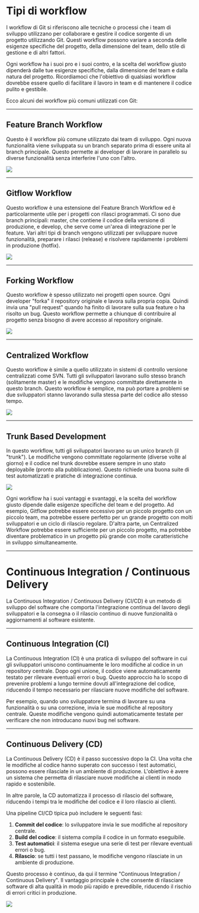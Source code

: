 # Tipi di workflow

I workflow di Git si riferiscono alle tecniche o processi che i team di sviluppo utilizzano per collaborare e gestire il codice sorgente di un progetto utilizzando Git. Questi workflow possono variare a seconda delle esigenze specifiche del progetto, della dimensione del team, dello stile di gestione e di altri fattori.

Ogni workflow ha i suoi pro e i suoi contro, e la scelta del workflow giusto dipenderà dalle tue esigenze specifiche, dalla dimensione del team e dalla natura del progetto. Ricordiamoci che l'obiettivo di qualsiasi workflow dovrebbe essere quello di facilitare il lavoro in team e di mantenere il codice pulito e gestibile.

Ecco alcuni dei workflow più comuni utilizzati con Git:

---

## Feature Branch Workflow

Questo è il workflow più comune utilizzato dai team di sviluppo. Ogni nuova funzionalità viene sviluppata su un branch separato prima di essere unita al branch principale. Questo permette ai developer di lavorare in parallelo su diverse funzionalità senza interferire l'uno con l'altro.

![](./Attachments/Git-Img-71.png)

---

## Gitflow Workflow

Questo workflow è una estensione del Feature Branch Workflow ed è particolarmente utile per i progetti con rilasci programmati. Ci sono due branch principali: master, che contiene il codice della versione di produzione, e develop, che serve come un'area di integrazione per le feature. Vari altri tipi di branch vengono utilizzati per sviluppare nuove funzionalità, preparare i rilasci (release) e risolvere rapidamente i problemi in produzione (hotfix).

![](./Attachments/Git-Img-72.png)

---

## Forking Workflow

Questo workflow è spesso utilizzato nei progetti open source. Ogni developer "forka" il repository originale e lavora sulla propria copia. Quindi invia una "pull request" quando ha finito di lavorare sulla sua feature o ha risolto un bug. Questo workflow permette a chiunque di contribuire al progetto senza bisogno di avere accesso al repository originale.

![](./Attachments/Git-Img-73.png)

---

## Centralized Workflow

Questo workflow è simile a quello utilizzato in sistemi di controllo versione centralizzati come SVN. Tutti gli sviluppatori lavorano sullo stesso branch (solitamente master) e le modifiche vengono committate direttamente in questo branch. Questo workflow è semplice, ma può portare a problemi se due sviluppatori stanno lavorando sulla stessa parte del codice allo stesso tempo.

![](./Attachments/Git-Img-74.jpg)

---

## Trunk Based Development

In questo workflow, tutti gli sviluppatori lavorano su un unico branch (il "trunk"). Le modifiche vengono committate regolarmente (diverse volte al giorno) e il codice nel trunk dovrebbe essere sempre in uno stato deployabile (pronto alla pubblicazione). Questo richiede una buona suite di test automatizzati e pratiche di integrazione continua.

![](./Attachments/Git-Img-75.jpg)

Ogni workflow ha i suoi vantaggi e svantaggi, e la scelta del workflow giusto dipende dalle esigenze specifiche del team e del progetto. Ad esempio, Gitflow potrebbe essere eccessivo per un piccolo progetto con un piccolo team, ma potrebbe essere perfetto per un grande progetto con molti sviluppatori e un ciclo di rilascio regolare. D'altra parte, un Centralized Workflow potrebbe essere sufficiente per un piccolo progetto, ma potrebbe diventare problematico in un progetto più grande con molte caratteristiche in sviluppo simultaneamente.

---

# Continuous Integration / Continuous Delivery

La Continuous Integration / Continuous Delivery (CI/CD) è un metodo di sviluppo del software che comporta l'integrazione continua del lavoro degli sviluppatori e la consegna o il rilascio continuo di nuove funzionalità o aggiornamenti al software esistente.

---

## Continuous Integration (CI)

La Continuous Integration (CI) è una pratica di sviluppo del software in cui gli sviluppatori uniscono continuamente le loro modifiche al codice in un repository centrale. Dopo ogni unione, il codice viene automaticamente testato per rilevare eventuali errori o bug. Questo approccio ha lo scopo di prevenire problemi a lungo termine dovuti all'integrazione del codice, riducendo il tempo necessario per rilasciare nuove modifiche del software.

Per esempio, quando uno sviluppatore termina di lavorare su una funzionalità o su una correzione, invia le sue modifiche al repository centrale. Queste modifiche vengono quindi automaticamente testate per verificare che non introducano nuovi bug nel software.

---

## Continuous Delivery (CD)

La Continuous Delivery (CD) è il passo successivo dopo la CI. Una volta che le modifiche al codice hanno superato con successo i test automatici, possono essere rilasciate in un ambiente di produzione. L'obiettivo è avere un sistema che permetta di rilasciare nuove modifiche ai clienti in modo rapido e sostenibile.

In altre parole, la CD automatizza il processo di rilascio del software, riducendo i tempi tra le modifiche del codice e il loro rilascio ai clienti.

Una pipeline CI/CD tipica può includere le seguenti fasi:
1. **Commit del codice**: lo sviluppatore invia le sue modifiche al repository centrale.
2. **Build del codice**: il sistema compila il codice in un formato eseguibile.
3. **Test automatici**: il sistema esegue una serie di test per rilevare eventuali errori o bug.
4. **Rilascio**: se tutti i test passano, le modifiche vengono rilasciate in un ambiente di produzione.

Questo processo è continuo, da qui il termine "Continuous Integration / Continuous Delivery". Il vantaggio principale è che consente di rilasciare software di alta qualità in modo più rapido e prevedibile, riducendo il rischio di errori critici in produzione.

![](./Attachments/Git-Img-76.png)